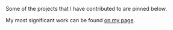 Some of the projects that I have contributed to are pinned below.

My most significant work can be found [on my page](https://ansari.sh/my-work).
